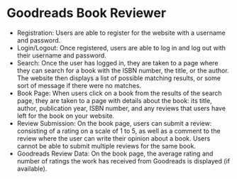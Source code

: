 # Goodreads Book Reviewer

* Registration: Users are able to register for the website with a username and password.
* Login/Logout: Once registered, users are able to log in and log out with their username and password.
* Search: Once the user has logged in, they are taken to a page where they can search for a book with the ISBN number, the title, or the author. The website then displays a list of possible matching results, or some sort of message if there were no matches. 
* Book Page: When users click on a book from the results of the search page, they are taken to a page with details about the book: its title, author, publication year, ISBN number, and any reviews that users have left for the book on your website.
* Review Submission: On the book page, users can submit a review: consisting of a rating on a scale of 1 to 5, as well as a comment to the review where the user can write their opinion about a book. Users cannot be able to submit multiple reviews for the same book.
* Goodreads Review Data: On the book page, the average rating and number of ratings the work has received from Goodreads is displayed (if available).
